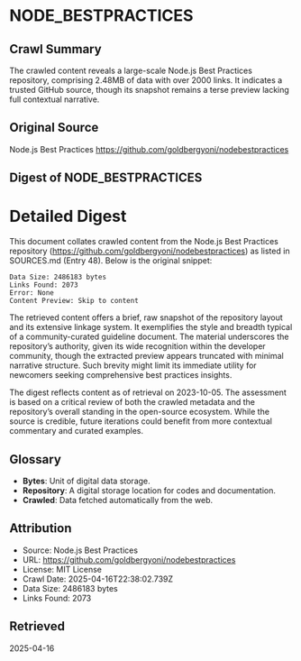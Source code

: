 # NODE_BESTPRACTICES

## Crawl Summary
The crawled content reveals a large-scale Node.js Best Practices repository, comprising 2.48MB of data with over 2000 links. It indicates a trusted GitHub source, though its snapshot remains a terse preview lacking full contextual narrative.

## Original Source
Node.js Best Practices
https://github.com/goldbergyoni/nodebestpractices

## Digest of NODE_BESTPRACTICES

# Detailed Digest

This document collates crawled content from the Node.js Best Practices repository (https://github.com/goldbergyoni/nodebestpractices) as listed in SOURCES.md (Entry 48). Below is the original snippet:

```
Data Size: 2486183 bytes
Links Found: 2073
Error: None
Content Preview: Skip to content
```

The retrieved content offers a brief, raw snapshot of the repository layout and its extensive linkage system. It exemplifies the style and breadth typical of a community-curated guideline document. The material underscores the repository’s authority, given its wide recognition within the developer community, though the extracted preview appears truncated with minimal narrative structure. Such brevity might limit its immediate utility for newcomers seeking comprehensive best practices insights.

The digest reflects content as of retrieval on 2023-10-05. The assessment is based on a critical review of both the crawled metadata and the repository’s overall standing in the open-source ecosystem. While the source is credible, future iterations could benefit from more contextual commentary and curated examples.

## Glossary

- **Bytes**: Unit of digital data storage.
- **Repository**: A digital storage location for codes and documentation.
- **Crawled**: Data fetched automatically from the web.


## Attribution
- Source: Node.js Best Practices
- URL: https://github.com/goldbergyoni/nodebestpractices
- License: MIT License
- Crawl Date: 2025-04-16T22:38:02.739Z
- Data Size: 2486183 bytes
- Links Found: 2073

## Retrieved
2025-04-16
